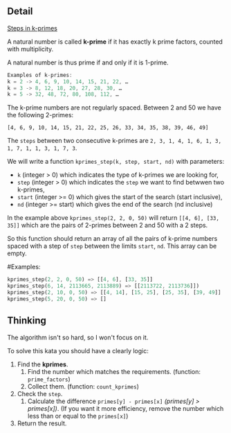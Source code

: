 ## Detail

[Steps in k-primes](https://www.codewars.com/kata/5a48948e145c46820b00002f)

A natural number is called **k-prime** if it has exactly k prime factors, counted with multiplicity.

A natural number is thus prime if and only if it is 1-prime.

```rust
Examples of k-primes:
k = 2 -> 4, 6, 9, 10, 14, 15, 21, 22, …
k = 3 -> 8, 12, 18, 20, 27, 28, 30, …
k = 5 -> 32, 48, 72, 80, 108, 112, …
```

The k-prime numbers are not regularly spaced. Between 2 and 50 we have the following 2-primes:

`[4, 6, 9, 10, 14, 15, 21, 22, 25, 26, 33, 34, 35, 38, 39, 46, 49]`

The `steps` between two consecutive k-primes are `2, 3, 1, 4, 1, 6, 1, 3, 1, 7, 1, 1, 3, 1, 7, 3`.

We will write a function `kprimes_step(k, step, start, nd)` with parameters:

-   `k` (integer > 0) which indicates the type of k-primes we are looking for,
-   `step` (integer > 0) which indicates the `step` we want to find betwwen two k-primes,
-   `start` (integer >= 0) which gives the start of the search (start inclusive),
-   `nd` (integer >= start) which gives the end of the search (nd inclusive)

In the example above `kprimes_step(2, 2, 0, 50)` will return `[[4, 6], [33, 35]]` which are the pairs of 2-primes between 2 and 50 with a 2 steps.

So this function should return an array of all the pairs of k-prime numbers spaced with a step of `step` between the limits `start`, `nd`. This array can be empty.

\#Examples:

```rust
kprimes_step(2, 2, 0, 50) => [[4, 6], [33, 35]]
kprimes_step(6, 14, 2113665, 2113889) => [[2113722, 2113736]])
kprimes_step(2, 10, 0, 50) => [[4, 14], [15, 25], [25, 35], [39, 49]]
kprimes_step(5, 20, 0, 50) => []
```

## Thinking

The algorithm isn't so hard, so I won't focus on it.

To solve this kata you should have a clearly logic:

1.  Find the **kprimes**.
    1.  Find the number which matches the requirements. (function: `prime_factors`)
    2.  Collect them. (function: `count_kprimes`)
2.  Check the `step`.
    1.  Calculate the difference `primes[y] - primes[x]` *(primes[y] > primes[x])*. (If you want it more efficiency, remove the number which less than or equal to the `primes[x]`)
3.  Return the result.
